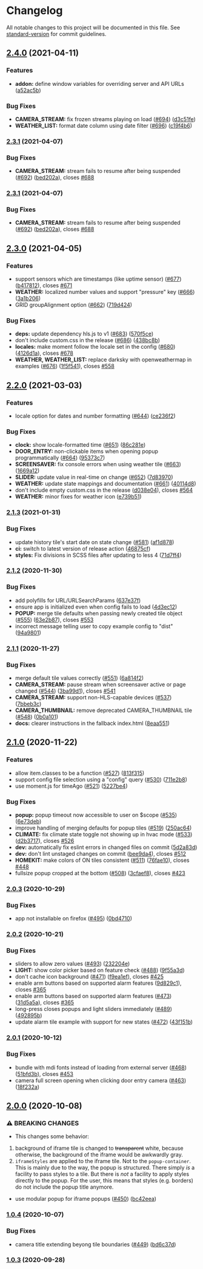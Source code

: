 # Changelog

All notable changes to this project will be documented in this file. See [standard-version](https://github.com/conventional-changelog/standard-version) for commit guidelines.

## [2.4.0](https://github.com/resoai/TileBoard/compare/v2.3.1...v2.4.0) (2021-04-11)


### Features

* **addon:** define window variables for overriding server and API URLs ([a52ac5b](https://github.com/resoai/TileBoard/commit/a52ac5be70d0ff5ac6867feff60b38c67d1fcbcd))


### Bug Fixes

* **CAMERA_STREAM:** fix frozen streams playing on load ([#694](https://github.com/resoai/TileBoard/issues/694)) ([d3c51fe](https://github.com/resoai/TileBoard/commit/d3c51feb419b5096b3f24dab19696ecf9130a3c9))
* **WEATHER_LIST:** format date column using date filter ([#696](https://github.com/resoai/TileBoard/issues/696)) ([c19f4b6](https://github.com/resoai/TileBoard/commit/c19f4b69dc105c2bbb1e0878e9ba82b96719c3de))

### [2.3.1](https://github.com/resoai/TileBoard/compare/v2.3.0...v2.3.1) (2021-04-07)


### Bug Fixes

* **CAMERA_STREAM:** stream fails to resume after being suspended ([#692](https://github.com/resoai/TileBoard/issues/692)) ([bed202a](https://github.com/resoai/TileBoard/commit/bed202a3463f03a36513dfe3fed7afddcf2149a0)), closes [#688](https://github.com/resoai/TileBoard/issues/688)

### [2.3.1](https://github.com/resoai/TileBoard/compare/v2.3.0...v2.3.1) (2021-04-07)


### Bug Fixes

* **CAMERA_STREAM:** stream fails to resume after being suspended ([#692](https://github.com/resoai/TileBoard/issues/692)) ([bed202a](https://github.com/resoai/TileBoard/commit/bed202a3463f03a36513dfe3fed7afddcf2149a0)), closes [#688](https://github.com/resoai/TileBoard/issues/688)

## [2.3.0](https://github.com/resoai/TileBoard/compare/v2.2.0...v2.3.0) (2021-04-05)


### Features

* support sensors which are timestamps (like uptime sensor) ([#677](https://github.com/resoai/TileBoard/issues/677)) ([b417812](https://github.com/resoai/TileBoard/commit/b417812ef8ddf7640965581f0c7a892e532561eb)), closes [#671](https://github.com/resoai/TileBoard/issues/671)
* **WEATHER:** localized number values and support "pressure" key ([#666](https://github.com/resoai/TileBoard/issues/666)) ([3a1b206](https://github.com/resoai/TileBoard/commit/3a1b2066c860a4e2e0fde0175eac6280ef92e1cd))
* GRID groupAlignment option ([#662](https://github.com/resoai/TileBoard/issues/662)) ([719d424](https://github.com/resoai/TileBoard/commit/719d424287382dfd2acb76051a7bc7480194a212))


### Bug Fixes

* **deps:** update dependency hls.js to v1 ([#683](https://github.com/resoai/TileBoard/issues/683)) ([570f5ce](https://github.com/resoai/TileBoard/commit/570f5ce46db0e8f6f401c7eb9d05c3d2f507c6cd))
* don't include custom.css in the release ([#686](https://github.com/resoai/TileBoard/issues/686)) ([438bc8b](https://github.com/resoai/TileBoard/commit/438bc8b650a72cc18f9074b4ede01fd66685f59d))
* **locales:** make moment follow the locale set in the config ([#680](https://github.com/resoai/TileBoard/issues/680)) ([4126d1a](https://github.com/resoai/TileBoard/commit/4126d1a0e1dee9da5477a6ee03be9fd81bdae7e1)), closes [#678](https://github.com/resoai/TileBoard/issues/678)
* **WEATHER, WEATHER_LIST:** replace darksky with openweathermap in examples ([#676](https://github.com/resoai/TileBoard/issues/676)) ([1f5f541](https://github.com/resoai/TileBoard/commit/1f5f54177b3b2752b5ca1b0b0eb4f61d4dd79889)), closes [#558](https://github.com/resoai/TileBoard/issues/558)

## [2.2.0](https://github.com/resoai/TileBoard/compare/v2.1.3...v2.2.0) (2021-03-03)


### Features

* locale option for dates and number formatting ([#644](https://github.com/resoai/TileBoard/issues/644)) ([ce236f2](https://github.com/resoai/TileBoard/commit/ce236f2ffc3276cf2938c64f08cd1be61169661b))


### Bug Fixes

* **clock:** show locale-formatted time ([#651](https://github.com/resoai/TileBoard/issues/651)) ([86c281e](https://github.com/resoai/TileBoard/commit/86c281e178140a1944cb561f5ae861127e67a837))
* **DOOR_ENTRY:** non-clickable items when opening popup programmatically ([#664](https://github.com/resoai/TileBoard/issues/664)) ([95373c7](https://github.com/resoai/TileBoard/commit/95373c7ebf0ad2cdeb9dbdc8dcf2fcecfd1c1fcf))
* **SCREENSAVER:** fix console errors when using weather tile ([#663](https://github.com/resoai/TileBoard/issues/663)) ([1669a12](https://github.com/resoai/TileBoard/commit/1669a128a48b42a81a415802b5cf5194f5af8d01))
* **SLIDER:** update value in real-time on change ([#652](https://github.com/resoai/TileBoard/issues/652)) ([7d83970](https://github.com/resoai/TileBoard/commit/7d83970e8f4144280c3e8d80841ca250f982edf4))
* **WEATHER:** update state mappings and documentation ([#661](https://github.com/resoai/TileBoard/issues/661)) ([40114d8](https://github.com/resoai/TileBoard/commit/40114d87dda466ce359f0fedacd1d1b0a44d6c86))
* don't include empty custom.css in the release ([d038e04](https://github.com/resoai/TileBoard/commit/d038e04969bee801869bf1b6bb59711a60474001)), closes [#564](https://github.com/resoai/TileBoard/issues/564)
* **WEATHER:** minor fixes for weather icon ([e739b51](https://github.com/resoai/TileBoard/commit/e739b5149739763849a2f7f654973fa669cafbb4))

### [2.1.3](https://github.com/resoai/TileBoard/compare/v2.1.2...v2.1.3) (2021-01-31)


### Bug Fixes

* update history tile's start date on state change ([#581](https://github.com/resoai/TileBoard/issues/581)) ([af1d878](https://github.com/resoai/TileBoard/commit/af1d878de37667512227ca381cfc2318e5a2533b))
* **ci:** switch to latest version of release action ([46875cf](https://github.com/resoai/TileBoard/commit/46875cff8c6cf5f56716c8b503fe79c552495c56))
* **styles:** Fix divisions in SCSS files after updating to less 4 ([71d7ff4](https://github.com/resoai/TileBoard/commit/71d7ff416b2d4f8544c3ad3a2951880c65ac7f59))

### [2.1.2](https://github.com/resoai/TileBoard/compare/v2.1.1...v2.1.2) (2020-11-30)


### Bug Fixes

* add polyfills for URL/URLSearchParams ([637e37f](https://github.com/resoai/TileBoard/commit/637e37f73477ba800bc49e8ef28997efc44ab26b))
* ensure app is initialized even when config fails to load ([4d3ec12](https://github.com/resoai/TileBoard/commit/4d3ec123d08722f2fea98f6129b6846b434f6642))
* **POPUP:** merge tile defaults when passing newly created tile object ([#555](https://github.com/resoai/TileBoard/issues/555)) ([63e2b87](https://github.com/resoai/TileBoard/commit/63e2b873a457f04e089d8d82e4b0d5d73743aac8)), closes [#553](https://github.com/resoai/TileBoard/issues/553)
* incorrect message telling user to copy example config to "dist" ([94a9801](https://github.com/resoai/TileBoard/commit/94a9801a7244ecfac0048ba912eb42203b7a5599))

### [2.1.1](https://github.com/resoai/TileBoard/compare/v2.1.0...v2.1.1) (2020-11-27)


### Bug Fixes

* merge default tile values correctly ([#551](https://github.com/resoai/TileBoard/issues/551)) ([6a814f2](https://github.com/resoai/TileBoard/commit/6a814f208714fc41733441eda25b99671f649a86))
* **CAMERA_STREAM:** pause stream when screensaver active or page changed ([#544](https://github.com/resoai/TileBoard/issues/544)) ([3ba99d1](https://github.com/resoai/TileBoard/commit/3ba99d198d53529f97bfd3a71ac8802048af5fc8)), closes [#541](https://github.com/resoai/TileBoard/issues/541)
* **CAMERA_STREAM:** support non-HLS-capable devices ([#537](https://github.com/resoai/TileBoard/issues/537)) ([7bbeb3c](https://github.com/resoai/TileBoard/commit/7bbeb3ca9aa983d35271b7566d9f4a5530cd271d))
* **CAMERA_THUMBNAIL:** remove deprecated CAMERA_THUMBNAIL tile ([#548](https://github.com/resoai/TileBoard/issues/548)) ([0b0a101](https://github.com/resoai/TileBoard/commit/0b0a101864b735e9958acd582a4691eca97f62b1))
* **docs:** clearer instructions in the fallback index.html ([8eaa551](https://github.com/resoai/TileBoard/commit/8eaa551ba2525fe9d392c2e0afcef844859d6548))

## [2.1.0](https://github.com/resoai/TileBoard/compare/v2.0.3...v2.1.0) (2020-11-22)


### Features

* allow item.classes to be a function ([#527](https://github.com/resoai/TileBoard/issues/527)) ([813f315](https://github.com/resoai/TileBoard/commit/813f31586d5fc9007873c70423219c98381f114e))
* support config file selection using a "config" query ([#530](https://github.com/resoai/TileBoard/issues/530)) ([711e2b8](https://github.com/resoai/TileBoard/commit/711e2b8fd9ccc286c55807156c790a2ecf573b0c))
* use moment.js for timeAgo ([#521](https://github.com/resoai/TileBoard/issues/521)) ([5227be4](https://github.com/resoai/TileBoard/commit/5227be46955f57b157b0003ae17d2977bce1ccd1))


### Bug Fixes

* **popup:** popup timeout now accessible to user on $scope ([#535](https://github.com/resoai/TileBoard/issues/535)) ([6e73deb](https://github.com/resoai/TileBoard/commit/6e73deb6c9f37065c07e1baac287e43428fcc9f3))
* improve handling of merging defaults for popup tiles ([#519](https://github.com/resoai/TileBoard/issues/519)) ([250ac64](https://github.com/resoai/TileBoard/commit/250ac6419e2ee33e329cabc9a4f9577d6d68730d))
* **CLIMATE:** fix climate state toggle not showing up in hvac mode ([#533](https://github.com/resoai/TileBoard/issues/533)) ([d2b3717](https://github.com/resoai/TileBoard/commit/d2b37179ca55aaab21760b988708a6662e4d532e)), closes [#526](https://github.com/resoai/TileBoard/issues/526)
* **dev:** automatically fix eslint errors in changed files on commit ([5d2a83d](https://github.com/resoai/TileBoard/commit/5d2a83da424303bc2a7ed94de9376dd207a4452f))
* **dev:** don't lint unstaged changes on commit ([bee9da4](https://github.com/resoai/TileBoard/commit/bee9da45fc9ad87a740523c85ba0f66bdb4feb38)), closes [#512](https://github.com/resoai/TileBoard/issues/512)
* **HOMEKIT:** make colors of ON tiles consistent ([#511](https://github.com/resoai/TileBoard/issues/511)) ([76fae10](https://github.com/resoai/TileBoard/commit/76fae10e05d69d72d0298491e25d6135198bc2da)), closes [#448](https://github.com/resoai/TileBoard/issues/448)
* fullsize popup cropped at the bottom ([#508](https://github.com/resoai/TileBoard/issues/508)) ([3cfaef8](https://github.com/resoai/TileBoard/commit/3cfaef8b8eb4b3684203f32d2e97756dc22c6e4a)), closes [#423](https://github.com/resoai/TileBoard/issues/423)

### [2.0.3](https://github.com/resoai/TileBoard/compare/v2.0.2...v2.0.3) (2020-10-29)


### Bug Fixes

* app not installable on firefox ([#495](https://github.com/resoai/TileBoard/issues/495)) ([0bd4710](https://github.com/resoai/TileBoard/commit/0bd471004840cad750c268acaec4013ef182ef13))

### [2.0.2](https://github.com/resoai/TileBoard/compare/v2.0.1...v2.0.2) (2020-10-21)


### Bug Fixes

* sliders to allow zero values ([#493](https://github.com/resoai/TileBoard/issues/493)) ([232204e](https://github.com/resoai/TileBoard/commit/232204e4700d3decacabc4214682daf902900b03))
* **LIGHT:** show color picker based on feature check ([#488](https://github.com/resoai/TileBoard/issues/488)) ([9f55a3d](https://github.com/resoai/TileBoard/commit/9f55a3d748f33806919b37f94b0d81a5cb56539f))
* don't cache icon background ([#471](https://github.com/resoai/TileBoard/issues/471)) ([f9ea1ef](https://github.com/resoai/TileBoard/commit/f9ea1efbdb2f06bf02847266cc3ab1d07ac22a9d)), closes [#425](https://github.com/resoai/TileBoard/issues/425)
* enable arm buttons based on supported alarm features ([9d829c1](https://github.com/resoai/TileBoard/commit/9d829c179c24e186ba9ff1921b7f44564d27838a)), closes [#365](https://github.com/resoai/TileBoard/issues/365)
* enable arm buttons based on supported alarm features ([#473](https://github.com/resoai/TileBoard/issues/473)) ([31d5a5a](https://github.com/resoai/TileBoard/commit/31d5a5ae6440ef2ccac6d3c977133216fef3e9cd)), closes [#365](https://github.com/resoai/TileBoard/issues/365)
* long-press closes popups and light sliders immediately ([#489](https://github.com/resoai/TileBoard/issues/489)) ([492895b](https://github.com/resoai/TileBoard/commit/492895bf7e0942ab20cb880db40e38b84f8a0a25))
* update alarm tile example with support for new states ([#472](https://github.com/resoai/TileBoard/issues/472)) ([43f151b](https://github.com/resoai/TileBoard/commit/43f151b4aeebc8e93e27880ed161f98e787d99fe))

### [2.0.1](https://github.com/resoai/TileBoard/compare/v2.0.0...v2.0.1) (2020-10-12)


### Bug Fixes

* bundle with mdi fonts instead of loading from external server ([#468](https://github.com/resoai/TileBoard/issues/468)) ([51bfd3b](https://github.com/resoai/TileBoard/commit/51bfd3befa3682c8ac19bcfafe704739bea1e1c5)), closes [#453](https://github.com/resoai/TileBoard/issues/453)
* camera full screen opening when clicking door entry camera ([#463](https://github.com/resoai/TileBoard/issues/463)) ([18f232a](https://github.com/resoai/TileBoard/commit/18f232ade9585b3bd98a119e4b5da89a79523c88))

## [2.0.0](https://github.com/resoai/TileBoard/compare/v1.0.4...v2.0.0) (2020-10-08)


### ⚠ BREAKING CHANGES

* This changes some behavior:
1. background of iframe tile is changed to ~~transparent~~ white, because otherwise, the background of the iframe would be awkwardly gray.
2. `iframeStyles` are applied to the iframe tile. Not to the `popup-container`. This is mainly due to the way, the popup is structured. There simply *is* a facility to pass styles to a tile. But there is *not* a facility to apply styles directly to the popup. For the user, this means that styles (e.g. borders) do not include the popup title anymore. 

* use modular popup for iframe popups ([#450](https://github.com/resoai/TileBoard/issues/450)) ([bc42eea](https://github.com/resoai/TileBoard/commit/bc42eea29c3d8bd630e34c6ff699e54f10d5022e))

### [1.0.4](https://github.com/resoai/TileBoard/compare/v1.0.3...v1.0.4) (2020-10-07)


### Bug Fixes

* camera title extending beyong tile boundaries ([#449](https://github.com/resoai/TileBoard/issues/449)) ([bd6c37d](https://github.com/resoai/TileBoard/commit/bd6c37dce25b7f449ad61522ab6124c306722165))

### [1.0.3](https://github.com/resoai/TileBoard/compare/v1.0.2...v1.0.3) (2020-09-28)
